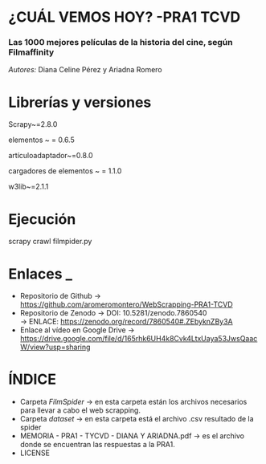 #  ¿CUÁL VEMOS HOY? -PRA1 TCVD
###  Las 1000 mejores películas de la historia del cine, según Filmaffinity
*Autores:* Diana Celine Pérez y Ariadna Romero



#  Librerías y versiones
Scrapy~=2.8.0

elementos ~ = 0.6.5

artículoadaptador~=0.8.0

cargadores de elementos ~ = 1.1.0

w3lib~=2.1.1


#  Ejecución
scrapy crawl filmpider.py



# Enlaces  _
- Repositorio de Github -> https://github.com/aromeromontero/WebScrapping-PRA1-TCVD
- Repositorio de Zenodo -> DOI: 10.5281/zenodo.7860540   
                                                   -> ENLACE: https://zenodo.org/record/7860540#.ZEbyknZBy3A    
- Enlace al vídeo en Google Drive -> https://drive.google.com/file/d/165rhk6UH4k8Cvk4LtxUaya53JwsQaacW/view?usp=sharing



# ÍNDICE
  - Carpeta *FilmSpider* -> en esta carpeta están los archivos necesarios para llevar a cabo el web scrapping.
  - Carpeta *dataset* -> en esta carpeta está el archivo .csv resultado de la spider
  - MEMORIA - PRA1 - TYCVD - DIANA Y ARIADNA.pdf -> es el archivo donde se encuentran las respuestas a la PRA1.
  - LICENSE
